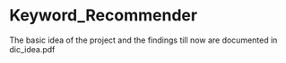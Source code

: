 # Keyword_Recommender

The basic idea of the project and the findings till now are documented in dic_idea.pdf
